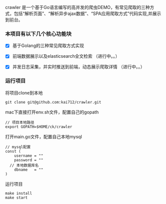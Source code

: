 crawler 是一个基于Go语言编写的高并发的爬虫DEMO，有常见爬取的三种方式，包括“解析页面”、“解析异步ajax数据”、“SPA应用爬取方式”代码实现,并展示到前台。


### 本项目有以下几个核心功能块

- [x] 基于Golang的三种常见爬取方式实现

- [x] 前端数据展示以及elasticsearch全文检索 （进行中。。）

- [x] 并发日志采集，并实时推送到前端，动态展示爬取详情 （进行中。。）

### 运行项目

将项目clone到本地
```
git clone git@github.com:kai712/crawler.git
```

mac下直接打开env.sh文件，配置自己的gopath
```
// 项目本地路径
export GOPATH=$HOME/ck/crawler
```

打开main.go文件，配置自己本地mysql
```
// mysql配置
const (
	username = ""
	password = ""
  // 本地数据库名
	dbname   = ""
)
```

运行项目
```
make install
make start
```